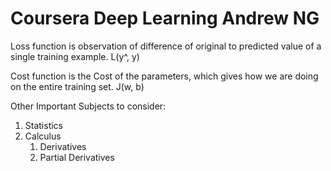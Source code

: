 # Coursera Deep Learning Andrew NG

Loss function is observation of difference of original to predicted value of a single training example. L(y^, y)

Cost function is the Cost of the parameters, which gives how we are doing on the entire training set. J(w, b)

Other Important Subjects to consider:

1. Statistics
2. Calculus
    1. Derivatives
    2. Partial Derivatives